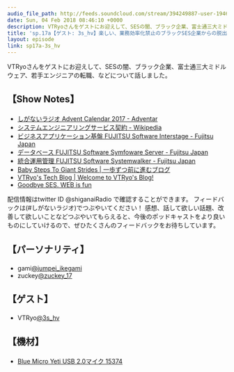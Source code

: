 ```yaml
---
audio_file_path: http://feeds.soundcloud.com/stream/394249887-user-194620696-sp17a-3s_hv.mp3
date: Sun, 04 Feb 2018 08:46:10 +0000
description: VTRyoさんをゲストにお迎えして、SESの闇、ブラック企業、富士通三大ミドルウェア、若手エンジニアの転職、などについて話しました。
title: 'sp.17a【ゲスト: 3s_hv】楽しい、業務効率化禁止のブラックSES企業からの脱出'
layout: episode
link: sp17a-3s_hv
---
```


<p><span>VTRyoさんをゲストにお迎えして、SESの闇、ブラック企業、富士通三大ミドルウェア、若手エンジニアの転職、などについて話しました。</span></p>
<h2>
  <p>【Show Notes】</p>
</h2>
<ul>
  <li><a href="https://adventar.org/calendars/2367" target="_blank">しがないラジオ Advent Calendar 2017 - Adventar</a></li>
  <li><a href="https://ja.wikipedia.org/wiki/%E3%82%B7%E3%82%B9%E3%83%86%E3%83%A0%E3%82%A8%E3%83%B3%E3%82%B8%E3%83%8B%E3%82%A2%E3%83%AA%E3%83%B3%E3%82%B0%E3%82%B5%E3%83%BC%E3%83%93%E3%82%B9%E5%A5%91%E7%B4%84" target="_blank">システムエンジニアリングサービス契約 - Wikipedia</a></li>
  <li><a href="http://www.fujitsu.com/jp/products/software/middleware/business-middleware/interstage/" target="_blank">ビジネスアプリケーション基盤 FUJITSU Software Interstage - Fujitsu Japan</a></li>
  <li><a href="http://www.fujitsu.com/jp/products/software/middleware/database/symfoware/products/symfowareserver/" target="_blank">データベース FUJITSU Software Symfoware Server - Fujitsu Japan</a></li>
  <li><a href="http://www.fujitsu.com/jp/products/software/middleware/business-middleware/systemwalker/" target="_blank">統合運用管理 FUJITSU Software Systemwalker - Fujitsu Japan</a></li>
  <li><a href="https://blog.vtryo.me/" target="_blank">Baby Steps To Giant Strides | 一歩ずつ前に進むブログ</a></li>
  <li><a href="https://tech.vtryo.me/" target="_blank">VTRyo's Tech Blog | Welcome to VTRyo's Blog!</a></li>
  <li><a href="https://ses.vtryo.me/" target="_blank">Goodbye SES. WEB is fun</a></li>
</ul>
<p><span>
  配信情報はtwitter ID @shiganaiRadio で確認することができます。
  フィードバックは(#しがないラジオ)でつぶやいてください！
  感想、話して欲しい話題、改善して欲しいことなどつぶやいてもらえると、今後のポッドキャストをより良いものにしていけるので、ぜひたくさんのフィードバックをお待ちしています。
</span></p>
<h2>
  <p>【パーソナリティ】</p>
</h2>
<ul>
    <li>gami<a href="https://twitter.com/search?q=%40jumpei_ikegami&src=typd&lang=ja" target="_blank">@jumpei_ikegami</a></li>
    <li>zuckey<a href="https://twitter.com/search?q=%40zuckey_17&src=typd&lang=ja" target="_blank">@zuckey_17</a></li>
</ul>
<h2>
  <p>【ゲスト】</p>
</h2>
<ul>
  <li>VTRyo<a href="https://twitter.com/3s_hv" target="_blank">@3s_hv</a></li>
</ul>
<h2>
  <p>【機材】</p>
</h2>
<ul>
    <li><a href="http://amzn.to/2tlkud3" target="_blank">Blue Micro Yeti USB 2.0マイク 15374</a></li>
</ul>
